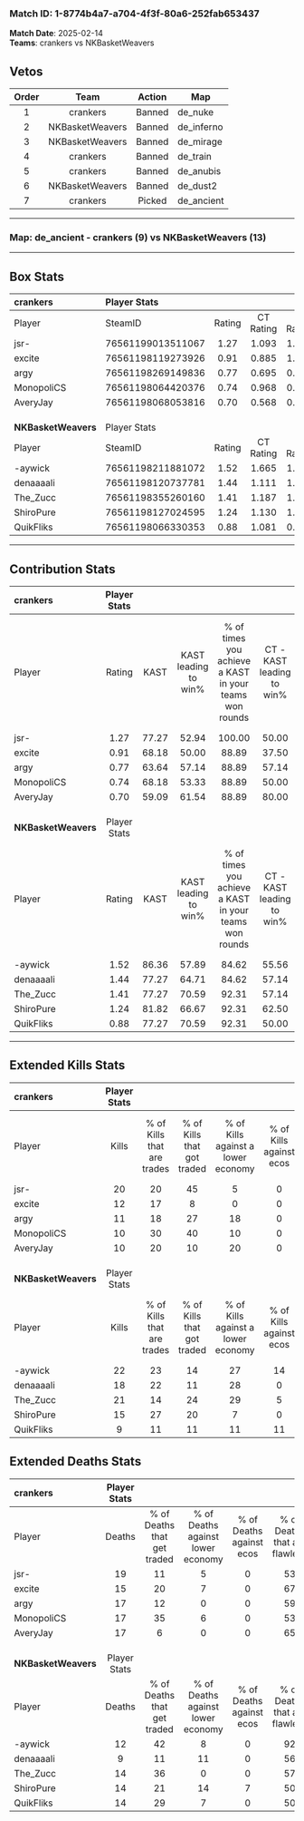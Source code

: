 ### Match ID: 1-8774b4a7-a704-4f3f-80a6-252fab653437  
**Match Date**: 2025-02-14  
**Teams**: crankers vs NKBasketWeavers  

## Vetos  

| Order | Team | Action | Map |
| :---: | :--: | :----: | --- |
| 1 | crankers | Banned | de_nuke |
| 2 | NKBasketWeavers | Banned | de_inferno |
| 3 | NKBasketWeavers | Banned | de_mirage |
| 4 | crankers | Banned | de_train |
| 5 | crankers | Banned | de_anubis |
| 6 | NKBasketWeavers | Banned | de_dust2 |
| 7 | crankers | Picked | de_ancient |

---  

### **Map**: de_ancient - crankers (9) vs NKBasketWeavers (13)  
---  

## Box Stats  

| **crankers**        | Player Stats      |        |           |          |       |      |       |         |        |      |     |
| :- | :- | :-: | :-: | :-: | :-: | :-: | :-: | :-: | :-: | :-: | :-: |
| Player              | SteamID           | Rating | CT Rating | T Rating | KAST  | ADR  | Kills | Assists | Deaths | K/D  | HS% |
| jsr-                | 76561199013511067 |  1.27  |   1.093   |  1.596   | 77.27 | 91.8 |  20   |    5    |   19   | 1.05 | 55  |
| excite              | 76561198119273926 |  0.91  |   0.885   |  1.181   | 68.18 | 71.4 |  12   |    3    |   15   | 0.80 | 66  |
| argy                | 76561198269149836 |  0.77  |   0.695   |  0.993   | 63.64 | 66.4 |  11   |    3    |   17   | 0.65 | 45  |
| MonopoliCS          | 76561198064420376 |  0.74  |   0.968   |  0.736   | 68.18 | 52.5 |  10   |    7    |   17   | 0.59 | 80  |
| AveryJay            | 76561198068053816 |  0.70  |   0.568   |  0.910   | 59.09 | 64.2 |  10   |    4    |   17   | 0.59 | 10  |
|                     |                   |        |           |          |       |      |       |         |        |      |     |
|                     |                   |        |           |          |       |      |       |         |        |      |     |
|                     |                   |        |           |          |       |      |       |         |        |      |     |
| **NKBasketWeavers** | Player Stats      |        |           |          |       |      |       |         |        |      |     |
| Player              | SteamID           | Rating | CT Rating | T Rating | KAST  | ADR  | Kills | Assists | Deaths | K/D  | HS% |
| -aywick             | 76561198211881072 |  1.52  |   1.665   |  1.622   | 86.36 | 77.5 |  22   |    1    |   12   | 1.83 | 36  |
| denaaaali           | 76561198120737781 |  1.44  |   1.111   |  1.720   | 77.27 | 93.1 |  18   |    6    |   9    | 2.00 | 66  |
| The_Zucc            | 76561198355260160 |  1.41  |   1.187   |  1.824   | 77.27 | 88.4 |  21   |    4    |   14   | 1.50 | 38  |
| ShiroPure           | 76561198127024595 |  1.24  |   1.130   |  1.473   | 81.82 | 87.9 |  15   |   12    |   14   | 1.07 | 60  |
| QuikFliks           | 76561198066330353 |  0.88  |   1.081   |  0.897   | 77.27 | 62.1 |   9   |   10    |   14   | 0.64 | 22  |
---  

## Contribution Stats  

| **crankers**        | Player Stats |       |                      |                                                        |                           |                                                             |                          |                                                            |
| :- | :-: | :-: | :-: | :-: | :-: | :-: | :-: | :-: |
| Player              |    Rating    | KAST  | KAST leading to win% | % of times you achieve a KAST in your teams won rounds | CT - KAST leading to win% | CT - % of times you achieve a KAST in your teams won rounds | T - KAST leading to win% | T - % of times you achieve a KAST in your teams won rounds |
| jsr-                |     1.27     | 77.27 |        52.94         |                         100.00                         |           50.00           |                           100.00                            |          55.56           |                           100.00                           |
| excite              |     0.91     | 68.18 |        50.00         |                         88.89                          |           37.50           |                            75.00                            |          62.50           |                           100.00                           |
| argy                |     0.77     | 63.64 |        57.14         |                         88.89                          |           57.14           |                           100.00                            |          57.14           |                           80.00                            |
| MonopoliCS          |     0.74     | 68.18 |        53.33         |                         88.89                          |           50.00           |                           100.00                            |          57.14           |                           80.00                            |
| AveryJay            |     0.70     | 59.09 |        61.54         |                         88.89                          |           80.00           |                           100.00                            |          50.00           |                           80.00                            |
|                     |              |       |                      |                                                        |                           |                                                             |                          |                                                            |
|                     |              |       |                      |                                                        |                           |                                                             |                          |                                                            |
|                     |              |       |                      |                                                        |                           |                                                             |                          |                                                            |
| **NKBasketWeavers** | Player Stats |       |                      |                                                        |                           |                                                             |                          |                                                            |
| Player              |    Rating    | KAST  | KAST leading to win% | % of times you achieve a KAST in your teams won rounds | CT - KAST leading to win% | CT - % of times you achieve a KAST in your teams won rounds | T - KAST leading to win% | T - % of times you achieve a KAST in your teams won rounds |
| -aywick             |     1.52     | 86.36 |        57.89         |                         84.62                          |           55.56           |                           100.00                            |          60.00           |                           75.00                            |
| denaaaali           |     1.44     | 77.27 |        64.71         |                         84.62                          |           57.14           |                            80.00                            |          70.00           |                           87.50                            |
| The_Zucc            |     1.41     | 77.27 |        70.59         |                         92.31                          |           57.14           |                            80.00                            |          80.00           |                           100.00                           |
| ShiroPure           |     1.24     | 81.82 |        66.67         |                         92.31                          |           62.50           |                           100.00                            |          70.00           |                           87.50                            |
| QuikFliks           |     0.88     | 77.27 |        70.59         |                         92.31                          |           50.00           |                            80.00                            |          88.89           |                           100.00                           |
---  

## Extended Kills Stats  

| **crankers**        | Player Stats |                            |                            |                                    |                         |                              |                                 |                                       |                    |           |
| :- | :-: | :-: | :-: | :-: | :-: | :-: | :-: | :-: | :-: | :-: |
| Player              |    Kills     | % of Kills that are trades | % of Kills that got traded | % of Kills against a lower economy | % of Kills against ecos | % of Kills that are flawless | % of Kills that are close duels | % of Kills that are assisted by flash | Pistol Round Kills | AWP Kills |
| jsr-                |      20      |             20             |             45             |                 5                  |            0            |              65              |               10                |                   0                   |         4          |     2     |
| excite              |      12      |             17             |             8              |                 0                  |            0            |              75              |                0                |                   8                   |         3          |     0     |
| argy                |      11      |             18             |             27             |                 18                 |            0            |              18              |                9                |                   0                   |         2          |     1     |
| MonopoliCS          |      10      |             30             |             40             |                 10                 |            0            |              80              |               20                |                   0                   |         0          |     0     |
| AveryJay            |      10      |             20             |             10             |                 20                 |            0            |              50              |                0                |                  10                   |         0          |     0     |
|                     |              |                            |                            |                                    |                         |                              |                                 |                                       |                    |           |
|                     |              |                            |                            |                                    |                         |                              |                                 |                                       |                    |           |
|                     |              |                            |                            |                                    |                         |                              |                                 |                                       |                    |           |
| **NKBasketWeavers** | Player Stats |                            |                            |                                    |                         |                              |                                 |                                       |                    |           |
| Player              |    Kills     | % of Kills that are trades | % of Kills that got traded | % of Kills against a lower economy | % of Kills against ecos | % of Kills that are flawless | % of Kills that are close duels | % of Kills that are assisted by flash | Pistol Round Kills | AWP Kills |
| -aywick             |      22      |             23             |             14             |                 27                 |           14            |              45              |                9                |                   0                   |         3          |     0     |
| denaaaali           |      18      |             22             |             11             |                 28                 |            0            |              56              |               17                |                   6                   |         0          |     0     |
| The_Zucc            |      21      |             14             |             24             |                 29                 |            5            |              57              |               10                |                   5                   |         1          |     5     |
| ShiroPure           |      15      |             27             |             20             |                 7                  |            0            |              73              |               13                |                   0                   |         4          |     0     |
| QuikFliks           |      9       |             11             |             11             |                 11                 |           11            |              67              |                0                |                  11                   |         1          |     1     |
## Extended Deaths Stats  

| **crankers**        | Player Stats |                             |                                   |                          |                               |                            |                           |               |
| :- | :-: | :-: | :-: | :-: | :-: | :-: | :-: | :-: |
| Player              |    Deaths    | % of Deaths that get traded | % of Deaths against lower economy | % of Deaths against ecos | % of Deaths that are flawless | % of Deaths that are close | % of Deaths while blinded | Deaths to AWP |
| jsr-                |      19      |             11              |                 5                 |            0             |              53               |             5              |             0             |       1       |
| excite              |      15      |             20              |                 7                 |            0             |              67               |             7              |             0             |       1       |
| argy                |      17      |             12              |                 0                 |            0             |              59               |             24             |             6             |       1       |
| MonopoliCS          |      17      |             35              |                 6                 |            0             |              53               |             6              |             6             |       2       |
| AveryJay            |      17      |              6              |                 0                 |            0             |              65               |             12             |             6             |       1       |
|                     |              |                             |                                   |                          |                               |                            |                           |               |
|                     |              |                             |                                   |                          |                               |                            |                           |               |
|                     |              |                             |                                   |                          |                               |                            |                           |               |
| **NKBasketWeavers** | Player Stats |                             |                                   |                          |                               |                            |                           |               |
| Player              |    Deaths    | % of Deaths that get traded | % of Deaths against lower economy | % of Deaths against ecos | % of Deaths that are flawless | % of Deaths that are close | % of Deaths while blinded | Deaths to AWP |
| -aywick             |      12      |             42              |                 8                 |            0             |              92               |             0              |             0             |       1       |
| denaaaali           |      9       |             11              |                11                 |            0             |              56               |             0              |             0             |       1       |
| The_Zucc            |      14      |             36              |                 0                 |            0             |              57               |             14             |             7             |       0       |
| ShiroPure           |      14      |             21              |                14                 |            7             |              50               |             14             |             0             |       0       |
| QuikFliks           |      14      |             29              |                 7                 |            0             |              50               |             7              |             7             |       1       |
